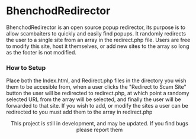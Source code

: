 # BhenchodRedirector
BhenchodRedirector is an open source popup redirector, its purpose is to allow scambaiters to quickly and easily find popups. It randomly redirects the user to a single site from an array in the redirect.php file. Users are free to modify this site, host it themselves, or add new sites to the array so long as the footer is not modified.
<h3>How to Setup</h3>
<p>Place both the Index.html, and Redirect.php files in the directory you wish them to be accesible from, when a user clicks the "Redirect to Scam Site" button the user will be redirected to redirect.php, at which point a randomy selected URL from the array will be selected, and finally the user will be forwarded to that site. If you wish to add, or modify the sites a user can be redirected to you must add them to the array in redirect.php
  
  <center>This project is still in development, and may be updated. If you find bugs please report them</center>
